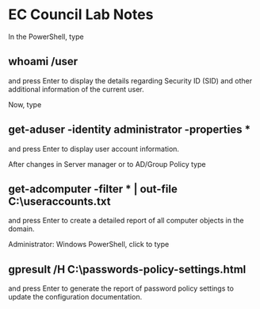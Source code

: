 # EC Council Lab Notes

In the PowerShell, type 
## whoami /user 
and press Enter to display the details regarding Security ID (SID) and other additional information of the current user.

Now, type 
## get-aduser -identity administrator -properties * 
and press Enter to display user account information.

After changes in Server manager or to AD/Group Policy type 
## get-adcomputer -filter * | out-file C:\useraccounts.txt 
and press Enter to create a detailed report of all computer objects in the domain.

Administrator: Windows PowerShell, click to type 
## gpresult /H C:\passwords-policy-settings.html 
and press Enter to generate the report of password policy settings to update the configuration documentation.

